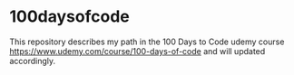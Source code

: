 # 100daysofcode
This repository describes my path in the 100 Days to Code udemy course https://www.udemy.com/course/100-days-of-code and will updated accordingly.


